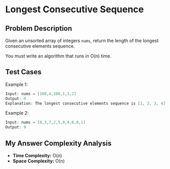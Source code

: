 # Longest Consecutive Sequence

## Problem Description

Given an unsorted array of integers `nums`, return the length of the longest consecutive elements sequence.

You must write an algorithm that runs in O(n) time.

## Test Cases

Example 1:
```go
Input: nums = [100,4,200,1,3,2]
Output: 4
Explanation: The longest consecutive elements sequence is [1, 2, 3, 4]. Therefore its length is 4.
```

Example 2:
```go
Input: nums = [0,3,7,2,5,8,4,6,0,1]
Output: 9
```

## My Answer Complexity Analysis

- **Time Complexity:** O(n)
- **Space Complexity:** O(n)
